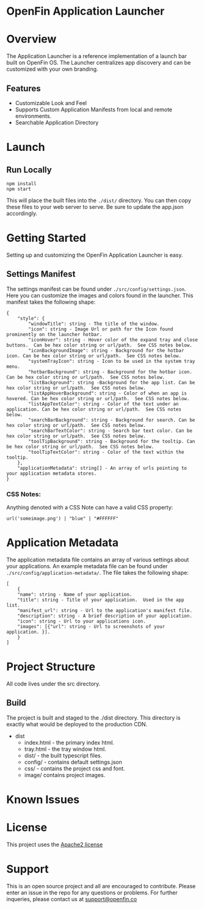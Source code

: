 OpenFin Application Launcher
=============

# Overview

The Application Launcher is a reference implementation of a launch bar built on OpenFin OS. The Launcher centralizes app discovery and can be customized with your own branding.  


## Features
* Customizable Look and Feel
* Supports Custom Application Manifests from local and remote environments.
* Searchable Application Directory

# Launch

## Run Locally

```
npm install
npm start
```

This will place the built files into the `./dist/` directory.  You can then copy these files to your web server to serve.  Be sure to update the app.json accordingly.

# Getting Started

Setting up and customizing the OpenFin Application Launcher is easy.

## Settings Manifest

The settings manifest can be found under `./src/config/settings.json`.  Here you can customize the images and colors found in the launcher.  This manifest takes the following shape:

```
{
    "style": {
        "windowTitle": string - The title of the window.
        "icon": string - Image Url or path for the Icon found prominently on the launcher hotbar.
        "iconHover": string - Hover color of the expand tray and close buttons.  Can be hex color string or url/path.  See CSS notes below.
        "iconBackgroundImage": string - Background for the hotbar icon. Can be hex color string or url/path.  See CSS notes below.
        "systemTrayIcon": string - Icon to be used in the system tray menu.
        "hotbarBackground": string - Background for the hotbar icon. Can be hex color string or url/path.  See CSS notes below.
        "listBackground": string -Background for the app list. Can be hex color string or url/path.  See CSS notes below.
        "listAppHoverBackground": string - Color of when an app is hovered. Can be hex color string or url/path.  See CSS notes below.
        "listAppTextColor": string - Color of the text under an application. Can be hex color string or url/path.  See CSS notes below.
        "searchBarBackground": string - Background for search. Can be hex color string or url/path.  See CSS notes below.
        "searchBarTextColor": string - Search bar text color. Can be hex color string or url/path.  See CSS notes below.
        "toolTipBackground": string - Background for the tooltip. Can be hex color string or url/path.  See CSS notes below.
        "toolTipTextColor": string - Color of the text within the tooltip.
    },
    "applicationMetadata": string[] - An array of urls pointing to your application metadata stores.
}
```

### CSS Notes:

Anything denoted with a CSS Note can have a valid CSS property:

```
url('someimage.png') | "blue" | "#FFFFFF"
```

# Application Metadata

The application metadata file contains an array of various settings about your applications.  An example metadata file can be found under `./src/config/application-metadata/`. The file takes the following shape:

```
[
    {
    "name": string - Name of your application.
    "title": string - Title of your application.  Used in the app list.
    "manifest_url": string - Url to the application's manifest file.
    "description": string - A brief description of your application.
    "icon": string - Url to your applications icon.
    "images": [{"url": string - Url to screenshots of your application. }].
    }
]
```
# Project Structure

All code lives under the src directory.


## Build

The project is built and staged to the ./dist directory.  This directory is exactly what would be deployed to the production CDN.

* dist
  * index.html - the primary index html.
  * tray.html - the tray window html.
  * dist/ - the built typescript files.
  * config/ - contains default settings.json
  * css/ - contains the project css and font.
  * image/ contains project images.

# Known Issues

# License
This project uses the [Apache2 license](https://www.apache.org/licenses/LICENSE-2.0)

# Support
This is an open source project and all are encouraged to contribute.
Please enter an issue in the repo for any questions or problems. For further inqueries, please contact us at support@openfin.co
